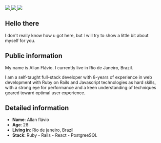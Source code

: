 <div>
    <a target='_blank' href="https://twitter.com/allanflavio">
        <img src="https://img.shields.io/badge/Twitter-1DA1F2?style=for-the-badge&logo=twitter&logoColor=white">
    </a>
    <a target='_blank' href="https://linkedin.com/in/allan-flávio-50044954">
        <img src="https://img.shields.io/badge/LinkedIn-0077B5?style=for-the-badge&logo=linkedin&logoColor=white">
    </a>
    <a target='_blank' href="https://dev.to/defyland">
        <img src="https://img.shields.io/badge/dev.to-0A0A0A?style=for-the-badge&logo=dev.to&logoColor=white">
    </a>
</div>

## Hello there

I don't really know how u got here, but I will try to show a little bit about myself for you.

## Public information

My name is Allan Flávio. I currently live in Rio de Janeiro, Brazil. 

I am a self-taught full-stack developer with 8-years of experience in web development with Ruby on Rails and Javascript technologies as hard skills, with a strong eye for performance and a keen understanding of techniques geared toward optimal user experience.

## Detailed information

* **Name**: Allan flávio
* **Age**: 28
* **Living in**: Rio de janeiro, Brazil
* **Stack**: Ruby - Rails - React - PostgreeSQL
